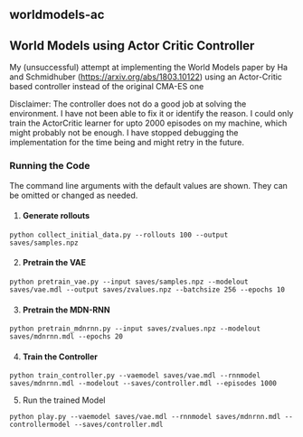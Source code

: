 ## worldmodels-ac
## World Models using Actor Critic Controller

My (unsuccessful) attempt at implementing the World Models paper by Ha and Schmidhuber (https://arxiv.org/abs/1803.10122) using an Actor-Critic based controller instead of the original CMA-ES one

Disclaimer: The controller does not do a good job at solving the environment. I have not been able to fix it or identify the reason. 
I could only train the ActorCritic learner for upto 2000 episodes on my machine, which might probably not be enough.
I have stopped debugging the implementation for the time being and might retry in the future. 

### Running the Code
The command line arguments with the default values are shown. They can be omitted or changed as needed.
1. #### Generate rollouts

` python collect_initial_data.py --rollouts 100 --output saves/samples.npz `

2. #### Pretrain the VAE 

` python pretrain_vae.py --input saves/samples.npz --modelout saves/vae.mdl --output saves/zvalues.npz --batchsize 256 --epochs 10 `

3. #### Pretrain the MDN-RNN

` python pretrain_mdnrnn.py --input saves/zvalues.npz --modelout saves/mdnrnn.mdl --epochs 20 `

4. #### Train the Controller

` python train_controller.py --vaemodel saves/vae.mdl --rnnmodel saves/mdnrnn.mdl --modelout --saves/controller.mdl --episodes 1000 `

5. Run the trained Model

` python play.py --vaemodel saves/vae.mdl --rnnmodel saves/mdnrnn.mdl --controllermodel --saves/controller.mdl `
